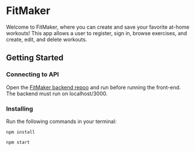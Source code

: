 # FitMaker
Welcome to FitMaker, where you can create and save your favorite at-home workouts! This app allows a user to register, sign in, browse exercises, and create, edit, and delete workouts.

## Getting Started

### Connecting to API
Open the [FitMaker backend repoo](https://github.com/brianboisvert/fitmaker_backend) and run before running the front-end. The backend must run on localhost/3000.

### Installing
Run the following commands in your terminal:
```
npm install
```
```
npm start
```
